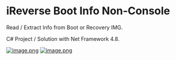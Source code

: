 # iReverse Boot Info Non-Console
Read / Extract Info from Boot or Recovery IMG.

C# Project / Solution with Net Framework 4.8.

[![image.png](https://i.ibb.co.com/cF1Ym9Q/Screenshot-2024-11-15-160914.png)](https://ibb.co.com/4T71QLp)
[![image.png](https://i.ibb.co.com/fq98bNx/image.png)](https://ibb.co.com/Qpk8ZHK)

